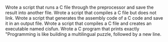 Wrote a script that runs a C file through the preprocessor and save the result into another file.
Wrote a script that compiles a C file but does not link.
Wrote a script that generates the assembly code of a C code and save it in an output file.
Wrote a script that compiles a C file and creates an executable named cisfun.
Wrote a C program that prints exactly "Programming is like building a multilingual puzzle, followed by a new line.
